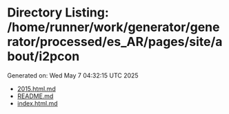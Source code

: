 # Directory Listing: /home/runner/work/generator/generator/processed/es_AR/pages/site/about/i2pcon
Generated on: Wed May  7 04:32:15 UTC 2025

- [2015.html.md](2015.html.md)
- [README.md](README.md)
- [index.html.md](index.html.md)
